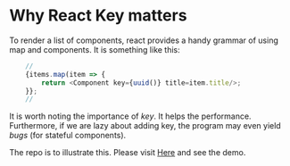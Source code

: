 # Why React Key matters

To render a list of components, react provides a handy grammar of using map and components. It is something like this:

```javascript
	//
	{items.map(item => {
		return <Component key={uuid()} title=item.title/>;
	}};
	//
```

It is worth noting the importance of *key*. It helps the performance. Furthermore, if we are lazy about adding key, the program may even yield *bugs* (for stateful components).

The repo is to illustrate this. Please visit [Here](https://jzfrank.github.io/react-why-key-matters/) and see the demo. 